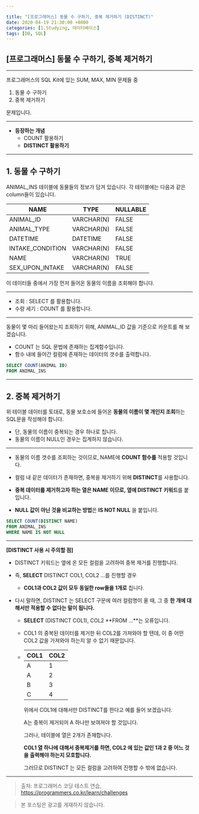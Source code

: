```yaml
---

title: "[프로그래머스] 동물 수 구하기, 중복 제거하기 (DISTINCT)"
date: 2020-04-19 21:30:00 +0800
categories: [1.Studying, 데이터베이스]
tags: [DB, SQL]
---
```




## **[프로그래머스] 동물 수 구하기, 중복 제거하기**

------

프로그래머스의 SQL Kit에 있는 SUM, MAX, MIN 문제들 중

1. 동물 수 구하기
2. 중복 제거하기

문제입니다.

------

* **등장하는 개념**
  * COUNT 활용하기
  * **DISTINCT 활용하기**

------



## **1. 동물 수 구하기**

ANIMAL_INS 테이블에 동물들의 정보가 담겨 있습니다. 각 테이블에는 다음과 같은 column들이 있습니다.

| NAME             | TYPE       | NULLABLE |
| ---------------- | ---------- | -------- |
| ANIMAL_ID        | VARCHAR(N) | FALSE    |
| ANIMAL_TYPE      | VARCHAR(N) | FALSE    |
| DATETIME         | DATETIME   | FALSE    |
| INTAKE_CONDITION | VARCHAR(N) | FALSE    |
| NAME             | VARCHAR(N) | TRUE     |
| SEX_UPON_INTAKE  | VARCHAR(N) | FALSE    |

이 데이터들 중에서 가장 먼저 들어온 동물의 이름을 조회해야 합니다.

------

* 조회 : SELECT 를 활용합니다.
* 수량 세기 : COUNT 를 활용합니다.

------

동물이 몇 마리 들어왔는지 조회하기 위해, ANIMAL_ID 값을 기준으로 카운트를 해 보겠습니다.

* COUNT 는 SQL 문법에 존재하는 집계함수입니다.
* 함수 내에 들어간 컬럼에 존재하는 데이터의 갯수를 출력합니다.

```sql
SELECT COUNT(ANIMAL ID)
FROM ANIMAL_INS
```

------



## **2. 중복 제거하기**

위 테이블 데이터를 토대로, 동물 보호소에 들어온 **동물의 이름이 몇 개인지 조회**하는 SQL문을 작성해야 합니다.

* 단, 동물의 이름이 중복되는 경우 하나로 칩니다.
* 동물의 이름이 NULL인 경우는 집계하지 않습니다.

------

* 동물의 이름 갯수를 조회하는 것이므로, NAME에 **COUNT 함수를** 적용할 것입니다.

* 컬럼 내 같은 데이터가 존재하면, 중복을 제거하기 위해 **DISTINCT**를 사용합니다.
* **중복 데이터를 제거하고자 하는 열은 NAME 이므로, 옆에 DISTINCT 키워드**를 붙입니다.
* **NULL 값이 아닌 것을 비교하는 방법**은 **IS NOT NULL** 을 붙입니다.

```sql
SELECT COUNT(DISTINCT NAME)
FROM ANIMAL_INS
WHERE NAME IS NOT NULL
```

------

**[DISTINCT 사용 시 주의할 점]**

* DISTINCT 키워드는 옆에 온 모든 컬럼을 고려하여 중복 제거를 진행합니다.

* 즉, **SELECT** DISTINCT COL1, COL2 ...를 진행할 경우

  * **COL1과 COL2 값이 모두 동일한 row들을 1개로** 칩니다.

* 다시 말하면, DISTINCT 는 SELECT 구문에 여러 컬럼명이 올 때, 그 중 **한 개에 대해서만 적용할 수 없다는 말이 됩니다.**

  * **SELECT** (DISTINCT COL1), COL2 **FROM ...**는 오류입니다.

  * COL1 의 중복된 데이터를 제거한 뒤 COL2를 가져와야 할 텐데, 이 중 어떤 COL2 값을 가져와야 하는지 알 수 없기 때문입니다.

  * | COL1 | COL2 |
    | ---- | ---- |
    | A    | 1    |
    | A    | 2    |
    | B    | 3    |
    | C    | 4    |

    위에서 COL1에 대해서만 DISTINCT를 한다고 예를 들어 보겠습니다.

    A는 중복이 제거되어 A 하나만 보여져야 할 것입니다.

    그러나, 테이블에 열은 2개가 존재합니다.

    **COL1 열 하나에 대해서 중복제거를 하면, COL2 에 있는 값인 1과 2 중 어느 것을 출력해야 하는지 모호합니다.**

    그러므로 DISTINCT 는 모든 컬럼을 고려하여 진행할 수 밖에 없습니다.

---

> 출처: 프로그래머스 코딩 테스트 연습, https://programmers.co.kr/learn/challenges

> 본 포스팅은 광고를 게재하지 않습니다.